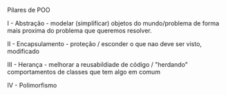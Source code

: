 
Pilares de POO

I - Abstração -  modelar (simplificar) objetos do mundo/problema de forma mais proxima do problema que queremos resolver.

II - Encapsulamento - proteção / esconder o que nao deve ser visto, modificado

III - Herança - melhorar a reusabildiade de código / "herdando" comportamentos de classes que tem algo em comum

IV - Polimorfismo
